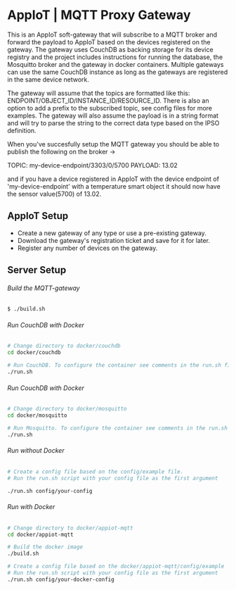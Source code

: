 # AppIoT | MQTT Proxy Gateway

This is an AppIoT soft-gateway that will subscribe to a MQTT broker and forward the payload to AppIoT based on the devices registered on the gateway. The gateway uses CouchDB as backing storage for its device registry and the project includes instructions for running the database, the Mosquitto broker and the gateway in docker containers. Multiple gateways can use the same CouchDB instance as long as the gateways are registered in the same device network. 

The gateway will assume that the topics are formatted like this: ENDPOINT/OBJECT_ID/INSTANCE_ID/RESOURCE_ID.
There is also an option to add a prefix to the subscribed topic, see config files for more examples.
The gateway will also assume the payload is in a string format and will try to parse the string to the correct data type based on the IPSO definition.

When you've succesfully setup the MQTT gateway you should be able to publish the following on the broker -> 

TOPIC: my-device-endpoint/3303/0/5700
PAYLOAD: 13.02

and if you have a device registered in AppIoT with the device endpoint of 'my-device-endpoint' with a temperature smart object it should now have the sensor value(5700) of 13.02.

## AppIoT Setup

* Create a new gateway of any type or use a pre-existing gateway.
* Download the gateway's registration ticket and save for it for later.
* Register any number of devices on the gateway.

## Server Setup

###### Build the MQTT-gateway
``` bash
$ ./build.sh

``` 
###### Run CouchDB with Docker
```bash
# Change directory to docker/couchdb
cd docker/couchdb

# Run CouchDB. To configure the container see comments in the run.sh file.
./run.sh
```
###### Run CouchDB with Docker
```bash
# Change directory to docker/mosquitto
cd docker/mosquitto

# Run Mosquitto. To configure the container see comments in the run.sh file.
./run.sh
```
###### Run without Docker
```bash
# Create a config file based on the config/example file.
# Run the run.sh script with your config file as the first argument

./run.sh config/your-config
```
###### Run with Docker

```bash
# Change directory to docker/appiot-mqtt
cd docker/appiot-mqtt

# Build the docker image
./build.sh

# Create a config file based on the docker/appiot-mqtt/config/example
# Run the run.sh script with your config file as the first argument
./run.sh config/your-docker-config
```
